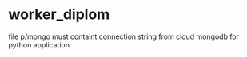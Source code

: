 # worker_diplom 
file p/mongo must containt connection string from cloud mongodb for python application
